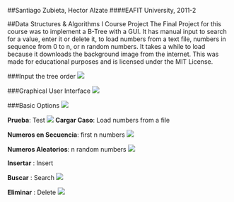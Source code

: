 ##Santiago Zubieta, Hector Alzate
####EAFIT University, 2011-2 

##Data Structures & Algorithms I Course Project
The Final Project for this course was to implement a B-Tree with a GUI. It has manual input to search for a value, enter it or delete it, to load numbers from a text file, numbers in sequence from 0 to n, or n random numbers. It takes a while to load because it downloads the background image from the internet. This was made for educational purposes and is licensed under the MIT License.

###Input the tree order
![](https://raw2.github.com/Zubieta/Data_Structures_And_Algorithms_I/master/Screenshots/DS1_Order.png)

###Graphical User Interface
![](https://raw2.github.com/Zubieta/Data_Structures_And_Algorithms_I/master/Screenshots/DS1_GUI.png)

###Basic Options
![](https://raw2.github.com/Zubieta/Data_Structures_And_Algorithms_I/master/Screenshots/DS1_Options.png)

**Prueba**: Test
![](https://raw2.github.com/Zubieta/Data_Structures_And_Algorithms_I/master/Screenshots/DS1_Test.png)
**Cargar Caso**: Load numbers from a file

**Numeros en Secuencia**: first n numbers
![](https://raw2.github.com/Zubieta/Data_Structures_And_Algorithms_I/master/Screenshots/DS1_Sequence.png)

**Numeros Aleatorios**: n random numbers 
![](https://raw2.github.com/Zubieta/Data_Structures_And_Algorithms_I/master/Screenshots/DS1_Random.png)

**Insertar** : Insert

**Buscar** : Search
![](https://raw2.github.com/Zubieta/Data_Structures_And_Algorithms_I/master/Screenshots/DS1_Search.png)

**Eliminar** : Delete
![](https://raw2.github.com/Zubieta/Data_Structures_And_Algorithms_I/master/Screenshots/DS1_Delete.png)
